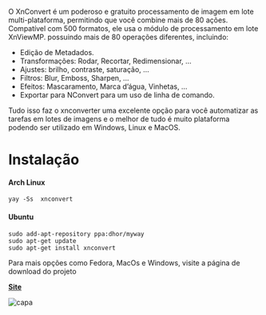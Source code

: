 O XnConvert é um poderoso e gratuito processamento de imagem em lote multi-plataforma, permitindo que você combine mais de 80 ações. Compatível com 500 formatos, ele usa o módulo de processamento em lote XnViewMP. possuindo mais de 80 operações diferentes, incluindo:

- Edição de Metadados.
- Transformações: Rodar, Recortar, Redimensionar, …
- Ajustes: brilho, contraste, saturação, …
- Filtros: Blur, Emboss, Sharpen, …
- Efeitos: Mascaramento, Marca d’água, Vinhetas, …
- Exportar para NConvert para um uso de linha de comando.

Tudo isso faz o xnconverter uma excelente opção para você automatizar as tarefas em lotes de imagens e o melhor de tudo é muito plataforma podendo ser utilizado em Windows, Linux e MacOS.

# Instalação

#### Arch Linux

```
yay -Ss  xnconvert
```

#### Ubuntu

```
sudo add-apt-repository ppa:dhor/myway
sudo apt-get update
sudo apt-get install xnconvert
```

Para mais opções como Fedora, MacOs e Windows, visite a página de download do projeto

**[Site](https://www.xnview.com/en/xnconvert/#downloads)**

![capa](https://1.bp.blogspot.com/-8Q7tInPRdKI/XAT6fVQ1tVI/AAAAAAABJRU/-bo2A9J90BoTAWvIyhK0emPdP_jLKok1ACLcBGAs/s1600/xnconverter-img-min.png)